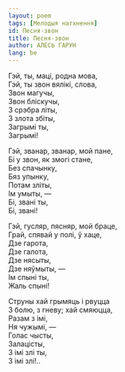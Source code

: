```yaml
---
layout: poem
tags: [Мелодыя натхнення]
id: Песня-звон
title: Песня-звон
author: АЛЕСЬ ГАРУН
lang: be
---
```



Гэй, ты, маці, родна мова,  
Гэй, ты звон вялікі, слова,  
	Звон магучы,  
	Звон бліскучы,  
	3 срэбра літы,  
	3 злота збіты,  
	Загрымі ты,  
		Загрымі!

Гэй, званар, званар, мой пане,  
Бі у звон, як змогі стане,  
	Без спачынку,  
	Бяз упынку,  
	Потам зліты,  
	Ім умыты, —   
	Бі, звані ты,  
		Бі, звані!

Гэй, гусляр, пясняр, мой браце,  
Грай, спявай у полі, ў хаце,  
	Дзе  гарота,  
	Дзе галота,  
	Дзе нясыты,  
	Дзе няўмыты, —   
	Ім спыні ты,  
		Жаль спыні!


Струны хай грымяць i рвуцца  
3 болю, з гневу; хай смяюцца,  
	Разам з імі,  
	Ня чужымі, —  
	Голас чысты,  
	Залацісты,  
	3 імі злі ты,  
		3 імі злі!..  